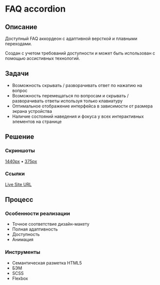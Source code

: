 # FAQ accordion

## Описание

Доступный FAQ аккордеон с адаптивной версткой и плавными переходами.

Создан с учетом требований доступности и может быть использован с помощью ассистивных технологий.

## Задачи

- Возможность скрывать / разворачивать ответ по нажатию на вопрос
- Возможность перемещаться по вопросам и скрывать / разворачивать ответы используя только клавиатуру
- Оптимальное отображение интерфейса в зависимости от размера экрана устройства
- Наличие состояний наведения и фокуса у всех интерактивных элементов на странице

## Решение

### Скриншоты

[1440px](screenshot/screenshot-1440.png) • [375px](screenshot/screenshot-375.png)

### Ссылки

[Live Site URL](https://ivanfadeev1.github.io/faq-accordion/)

## Процесс

### Особенности реализации

- Точное соответствие дизайн-макету
- Полная адаптивность
- Доступность
- Анимация

### Инструменты

- Семантическая разметка HTML5
- БЭМ
- SCSS
- Flexbox